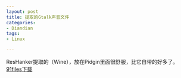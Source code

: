 ```yaml
---
layout: post
title: 提取的Gtalk声音文件
categories:
- Diandian
tags:
- Linux

---
```

ResHanker提取的（Wine），放在Pidgin里面很舒服，比它自带的好多了。
<a href="http://www.91files.com/?4ES0JDWS2ND5SRQBSXIO" target="_blank">91files下载</a>